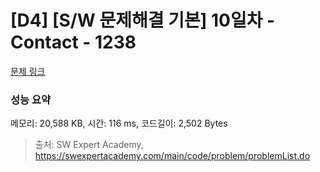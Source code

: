 # [D4] [S/W 문제해결 기본] 10일차 - Contact - 1238 

[문제 링크](https://swexpertacademy.com/main/code/problem/problemDetail.do?contestProbId=AV15B1cKAKwCFAYD) 

### 성능 요약

메모리: 20,588 KB, 시간: 116 ms, 코드길이: 2,502 Bytes



> 출처: SW Expert Academy, https://swexpertacademy.com/main/code/problem/problemList.do